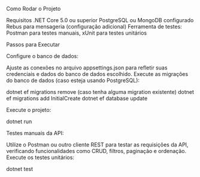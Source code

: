 Como Rodar o Projeto

Requisitos
.NET Core 5.0 ou superior
PostgreSQL ou MongoDB configurado
Rebus para mensageria (configuração adicional)
Ferramenta de testes: Postman para testes manuais, xUnit para testes unitários

Passos para Executar

Configure o banco de dados:

Ajuste as conexões no arquivo appsettings.json para refletir suas credenciais e dados do banco de dados escolhido.
Execute as migrações do banco de dados (caso esteja usando PostgreSQL):

dotnet ef migrations remove (caso tenha alguma migration existente)
dotnet ef migrations add InitialCreate
dotnet ef database update

Execute o projeto:

dotnet run

Testes manuais da API:

Utilize o Postman ou outro cliente REST para testar as requisições da API, verificando funcionalidades como CRUD, filtros, paginação e ordenação.
Execute os testes unitários:

dotnet test